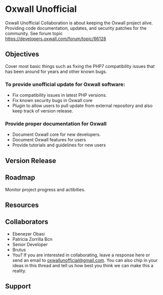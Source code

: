 # Oxwall Unofficial

Oxwall Unofficial Collaboration is about keeping the Oxwall project alive. Providing code documentation, updates, and security patches for the community. See forum topic https://developers.oxwall.com/forum/topic/66128

## Objectives
Cover most basic things such as fixing the PHP7 compatibility issues that has been around for years and other known bugs.

### To provide unofficial update for Oxwall software:
- Fix compatibility issues in latest PHP versions.
- Fix known security bugs in Oxwall core
- Plugin to allow users to pull update from external repository and also keep track of version release.

### Provide proper documentation for Oxwall
- Document Oxwall core for new developers.
- Document Oxwall features for users
- Provide tutorials and guidelines for new users

## Version Release

## Roadmap
Monitor project progress and actibities.

## Resources

## Collaborators
- Ebenezer Obasi
- Patricia Zorrilla Bcn
- Senior Developer
- Brutus
- You? If you are interested in collaborating, leave a response here or send an email to oxwallunofficial@gmail.com. You can also chip in your ideas in this thread and tell us how best you think we can make this a reality.

## Support
